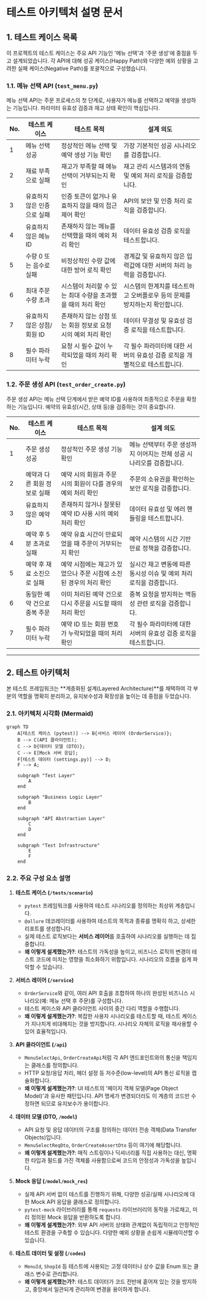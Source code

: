 # 테스트 아키텍처 설명 문서

## 1. 테스트 케이스 목록

이 프로젝트의 테스트 케이스는 주요 API 기능인 '메뉴 선택'과 '주문 생성'에 중점을 두고 설계되었습니다. 각 API에 대해 성공 케이스(Happy Path)와 다양한 예외 상황을 고려한 실패 케이스(Negative Path)를 포괄적으로 구성했습니다.

### 1.1. 메뉴 선택 API (`test_menu.py`)

메뉴 선택 API는 주문 프로세스의 첫 단계로, 사용자가 메뉴를 선택하고 예약을 생성하는 기능입니다. 파라미터 유효성 검증과 재고 상태 확인이 핵심입니다.

| No. | 테스트 케이스 | 테스트 목적 | 설계 의도 |
|---|---|---|---|
| 1 | 메뉴 선택 성공 | 정상적인 메뉴 선택 및 예약 생성 기능 확인 | 가장 기본적인 성공 시나리오를 검증합니다. |
| 2 | 재료 부족으로 실패 | 재고가 부족할 때 메뉴 선택이 거부되는지 확인 | 재고 관리 시스템과의 연동 및 예외 처리 로직을 검증합니다. |
| 3 | 유효하지 않은 인증으로 실패 | 인증 토큰이 없거나 유효하지 않을 때의 접근 제어 확인 | API의 보안 및 인증 처리 로직을 검증합니다. |
| 4 | 유효하지 않은 메뉴 ID | 존재하지 않는 메뉴를 선택했을 때의 예외 처리 확인 | 데이터 유효성 검증 로직을 테스트합니다. |
| 5 | 수량 0 또는 음수로 실패 | 비정상적인 수량 값에 대한 방어 로직 확인 | 경계값 및 유효하지 않은 입력값에 대한 서버의 처리 능력을 검증합니다. |
| 6 | 최대 주문 수량 초과 | 시스템이 처리할 수 있는 최대 수량을 초과했을 때의 처리 확인 | 시스템의 한계치를 테스트하고 오버플로우 등의 문제를 방지하는지 확인합니다. |
| 7 | 유효하지 않은 상점/회원 ID | 존재하지 않는 상점 또는 회원 정보로 요청 시의 예외 처리 확인 | 데이터 무결성 및 유효성 검증 로직을 테스트합니다. |
| 8 | 필수 파라미터 누락 | 요청 시 필수 값이 누락되었을 때의 처리 확인 | 각 필수 파라미터에 대한 서버의 유효성 검증 로직을 개별적으로 테스트합니다. |

### 1.2. 주문 생성 API (`test_order_create.py`)

주문 생성 API는 메뉴 선택 단계에서 받은 예약 ID를 사용하여 최종적으로 주문을 확정하는 기능입니다. 예약의 유효성(시간, 상태 등)을 검증하는 것이 중요합니다.

| No. | 테스트 케이스 | 테스트 목적 | 설계 의도 |
|---|---|---|---|
| 1 | 주문 생성 성공 | 정상적인 주문 생성 기능 확인 | 메뉴 선택부터 주문 생성까지 이어지는 전체 성공 시나리오를 검증합니다. |
| 2 | 예약과 다른 회원 정보로 실패 | 예약 시의 회원과 주문 시의 회원이 다를 경우의 예외 처리 확인 | 주문의 소유권을 확인하는 보안 로직을 검증합니다. |
| 3 | 유효하지 않은 예약 ID | 존재하지 않거나 잘못된 예약 ID 사용 시의 예외 처리 확인 | 데이터 유효성 및 에러 핸들링을 테스트합니다. |
| 4 | 예약 후 5분 초과로 실패 | 예약 유효 시간이 만료되었을 때 주문이 거부되는지 확인 | 예약 시스템의 시간 기반 만료 정책을 검증합니다. |
| 5 | 예약 후 재료 소진으로 실패 | 예약 시점에는 재고가 있었으나 주문 시점에 소진된 경우의 처리 확인 | 실시간 재고 변동에 따른 동시성 이슈 및 예외 처리 로직을 검증합니다. |
| 6 | 동일한 예약 건으로 중복 주문 | 이미 처리된 예약 건으로 다시 주문을 시도할 때의 처리 확인 | 중복 요청을 방지하는 멱등성 관련 로직을 검증합니다. |
| 7 | 필수 파라미터 누락 | 예약 ID 또는 회원 번호가 누락되었을 때의 처리 확인 | 각 필수 파라미터에 대한 서버의 유효성 검증 로직을 테스트합니다. |

---

## 2. 테스트 아키텍처

본 테스트 프레임워크는 **계층화된 설계(Layered Architecture)**를 채택하여 각 부분의 역할을 명확히 분리하고, 유지보수성과 확장성을 높이는 데 중점을 두었습니다.

### 2.1. 아키텍처 시각화 (Mermaid)

```mermaid
graph TD
    A[테스트 케이스 (pytest)] --> B{서비스 레이어 (OrderService)};
    B --> C(API 클라이언트);
    C --> D{데이터 모델 (DTO)};
    C --> E[Mock 서버 응답];
    F[테스트 데이터 (settings.py)] --> D;
    F --> A;

    subgraph "Test Layer"
        A
    end

    subgraph "Business Logic Layer"
        B
    end

    subgraph "API Abstraction Layer"
        C
        D
    end

    subgraph "Test Infrastructure"
        E
        F
    end
```

### 2.2. 주요 구성 요소 설명

1.  **테스트 케이스 (`/tests/scenario`)**
    -   `pytest` 프레임워크를 사용하여 테스트 시나리오를 정의하는 최상위 계층입니다.
    -   `@allure` 데코레이터를 사용하여 테스트의 목적과 종류를 명확히 하고, 상세한 리포트를 생성합니다.
    -   실제 테스트 로직보다는 **서비스 레이어**를 호출하여 시나리오를 실행하는 데 집중합니다.
    -   **왜 이렇게 설계했는가?**: 테스트의 가독성을 높이고, 비즈니스 로직의 변경이 테스트 코드에 미치는 영향을 최소화하기 위함입니다. 시나리오의 흐름을 쉽게 파악할 수 있습니다.

2.  **서비스 레이어 (`/service`)**
    -   `OrderService`와 같이, 여러 API 호출을 조합하여 하나의 완성된 비즈니스 시나리오(예: 메뉴 선택 후 주문)를 구성합니다.
    -   테스트 케이스와 API 클라이언트 사이의 중간 다리 역할을 수행합니다.
    -   **왜 이렇게 설계했는가?**: 복잡한 사용자 시나리오를 테스트할 때, 테스트 케이스가 지나치게 비대해지는 것을 방지합니다. 시나리오 자체의 로직을 재사용할 수 있어 효율적입니다.

3.  **API 클라이언트 (`/api`)**
    -   `MenuSelectApi`, `OrderCreateApi`처럼 각 API 엔드포인트와의 통신을 책임지는 클래스를 정의합니다.
    -   HTTP 요청/응답 처리, 헤더 설정 등 저수준(low-level)의 API 통신 로직을 캡슐화합니다.
    -   **왜 이렇게 설계했는가?**: UI 테스트의 '페이지 객체 모델(Page Object Model)'과 유사한 패턴입니다. API 명세가 변경되더라도 이 계층의 코드만 수정하면 되므로 유지보수가 용이합니다.

4.  **데이터 모델 (DTO, `/model`)**
    -   API 요청 및 응답 데이터의 구조를 정의하는 데이터 전송 객체(Data Transfer Objects)입니다.
    -   `MenuSelectReqDto`, `OrderCreateAssertDto` 등이 여기에 해당합니다.
    -   **왜 이렇게 설계했는가?**: 매직 스트링이나 딕셔너리를 직접 사용하는 대신, 명확한 타입과 필드를 가진 객체를 사용함으로써 코드의 안정성과 가독성을 높입니다.

5.  **Mock 응답 (`/model/mock_res`)**
    -   실제 API 서버 없이 테스트를 진행하기 위해, 다양한 성공/실패 시나리오에 대한 Mock API 응답을 클래스로 정의합니다.
    -   `pytest-mock` 라이브러리를 통해 `requests` 라이브러리의 동작을 가로채고, 미리 정의된 Mock 응답을 반환하도록 합니다.
    -   **왜 이렇게 설계했는가?**: 외부 API 서버의 상태와 관계없이 독립적이고 안정적인 테스트 환경을 구축할 수 있습니다. 다양한 예외 상황을 손쉽게 시뮬레이션할 수 있습니다.

6.  **테스트 데이터 및 설정 (`/codes`)**
    -   `MenuId`, `ShopId` 등 테스트에 사용되는 고정 데이터나 상수 값을 Enum 또는 클래스 변수로 관리합니다.
    -   **왜 이렇게 설계했는가?**: 테스트 데이터가 코드 전반에 흩어져 있는 것을 방지하고, 중앙에서 일관되게 관리하여 변경을 용이하게 합니다.
